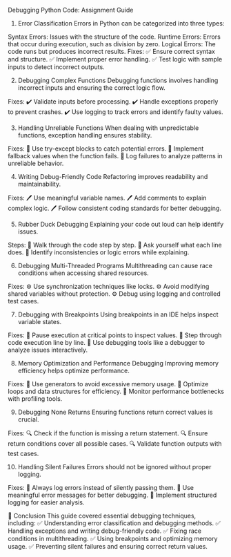 Debugging Python Code: Assignment Guide


1. Error Classification
Errors in Python can be categorized into three types:

Syntax Errors: Issues with the structure of the code.
Runtime Errors: Errors that occur during execution, such as division by zero.
Logical Errors: The code runs but produces incorrect results.
Fixes:
✅ Ensure correct syntax and structure.
✅ Implement proper error handling.
✅ Test logic with sample inputs to detect incorrect outputs.

2. Debugging Complex Functions
Debugging functions involves handling incorrect inputs and ensuring the correct logic flow.

Fixes:
✔️ Validate inputs before processing.
✔️ Handle exceptions properly to prevent crashes.
✔️ Use logging to track errors and identify faulty values.

3. Handling Unreliable Functions
When dealing with unpredictable functions, exception handling ensures stability.

Fixes:
🔹 Use try-except blocks to catch potential errors.
🔹 Implement fallback values when the function fails.
🔹 Log failures to analyze patterns in unreliable behavior.

4. Writing Debug-Friendly Code
Refactoring improves readability and maintainability.

Fixes:
🖊️ Use meaningful variable names.
🖊️ Add comments to explain complex logic.
🖊️ Follow consistent coding standards for better debugging.

5. Rubber Duck Debugging
Explaining your code out loud can help identify issues.

Steps:
🔎 Walk through the code step by step.
🔎 Ask yourself what each line does.
🔎 Identify inconsistencies or logic errors while explaining.

6. Debugging Multi-Threaded Programs
Multithreading can cause race conditions when accessing shared resources.

Fixes:
⚙️ Use synchronization techniques like locks.
⚙️ Avoid modifying shared variables without protection.
⚙️ Debug using logging and controlled test cases.

7. Debugging with Breakpoints
Using breakpoints in an IDE helps inspect variable states.

Fixes:
🛑 Pause execution at critical points to inspect values.
🛑 Step through code execution line by line.
🛑 Use debugging tools like a debugger to analyze issues interactively.

8. Memory Optimization and Performance Debugging
Improving memory efficiency helps optimize performance.

Fixes:
🚀 Use generators to avoid excessive memory usage.
🚀 Optimize loops and data structures for efficiency.
🚀 Monitor performance bottlenecks with profiling tools.

9. Debugging None Returns
Ensuring functions return correct values is crucial.

Fixes:
🔍 Check if the function is missing a return statement.
🔍 Ensure return conditions cover all possible cases.
🔍 Validate function outputs with test cases.

10. Handling Silent Failures
Errors should not be ignored without proper logging.

Fixes:
📌 Always log errors instead of silently passing them.
📌 Use meaningful error messages for better debugging.
📌 Implement structured logging for easier analysis.

📌 Conclusion
This guide covered essential debugging techniques, including:
✅ Understanding error classification and debugging methods.
✅ Handling exceptions and writing debug-friendly code.
✅ Fixing race conditions in multithreading.
✅ Using breakpoints and optimizing memory usage.
✅ Preventing silent failures and ensuring correct return values.
